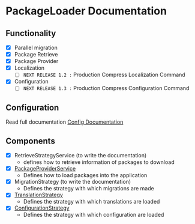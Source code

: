 # PackageLoader Documentation


## Functionality

- [X] Parallel migration
- [X] Package Retrieve 
- [X] Package Provider
- [X] Localization
  - [ ] `NEXT RELEASE 1.2 :`  Production Compress Localization Command  
- [X] Configuration
  - [ ] `NEXT RELEASE 1.3 :` Production Compress Configuration Command

## Configuration

Read full documentation [Config Documentation](./config/default_config.md)

## Components

- [X] RetrieveStrategyService (to write the documentation) 
  - defines how to retrieve information of packages to download
- [X] [PackageProviderService](./package_provider_service/PackageProviderService.md)
  - Defines how to load packages into the application
- [X] MigrationStrategy (to write the documentation)
  - Defines the strategy with which migrations are made
- [X] [TranslationStrategy](./localization_strategy_service/LocalizationStrategyService.md)
  - Defines the strategy with which translations are loaded
- [X] [ConfigurationStrategy](./configuration_strategy_service/ConfigurationStrategyService.md)
  - Defines the strategy with which configuration are loaded 